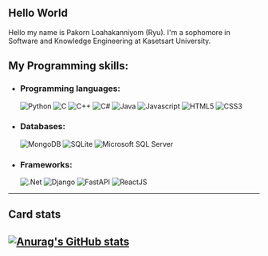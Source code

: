 ## Hello World

Hello my name is Pakorn Loahakanniyom (Ryu). I'm a sophomore in Software and Knowledge Engineering at Kasetsart University.

## My Programming skills:
- ### Programming languages:
  ![Python](https://img.shields.io/badge/python-3670A0?style=for-the-badge&logo=python&logoColor=ffdd54) ![C](https://img.shields.io/badge/c-blue.svg?style=for-the-badge&logo=c&logoColor=white) ![C++](https://img.shields.io/badge/c++-%2300599C.svg?style=for-the-badge&logo=c%2B%2B&logoColor=white) ![C#](https://img.shields.io/badge/c%23-%23239120.svg?style=for-the-badge&logo=c-sharp&logoColor=white) ![Java](https://img.shields.io/badge/java-%23ED8B00.svg?style=for-the-badge&logo=openjdk&logoColor=white) ![Javascript](https://img.shields.io/badge/javascript-yellow?style=for-the-badge&logo=javascript&logoColor=white) ![HTML5](https://img.shields.io/badge/html5-%23E34F26.svg?style=for-the-badge&logo=html5&logoColor=white) ![CSS3](https://img.shields.io/badge/css3-%231572B6.svg?style=for-the-badge&logo=css3&logoColor=white)
- ### Databases:
  ![MongoDB](https://img.shields.io/badge/MongoDB-%234ea94b.svg?style=for-the-badge&logo=mongodb&logoColor=white) ![SQLite](https://img.shields.io/badge/SQLite-003B57.svg?style=for-the-badge&logo=sqlite&logoColor=white) ![
Microsoft SQL Server](https://img.shields.io/badge/Microsoft_SQL_Server-CC2927.svg?style=for-the-badge&logo=MicrosoftSQLServer&logoColor=white)
- ### Frameworks:
  ![.Net](https://img.shields.io/badge/.NET-5C2D91?style=for-the-badge&logo=.net&logoColor=white) ![Django](https://img.shields.io/badge/django-%23092E20.svg?style=for-the-badge&logo=django&logoColor=white) ![FastAPI](https://img.shields.io/badge/FastAPI-005571?style=for-the-badge&logo=fastapi) ![ReactJS](https://img.shields.io/badge/react-blue.svg?style=for-the-badge&logo=react&logoColor=white)

-----------
## Card stats
[![Anurag's GitHub stats](https://github-readme-stats.vercel.app/api?username=RyukungG&show_icons=true&theme=onedark)](https://github.com/anuraghazra/github-readme-stats)
-----------
